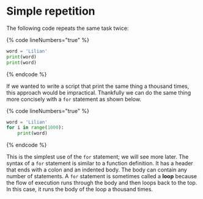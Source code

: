 # Simple repetition

The following code repeats the same task twice:

{% code lineNumbers="true" %}
```python
word = 'Lilian' 
print(word) 
print(word)
```
{% endcode %}

If we wanted to write a script that print the same thing a thousand times, this approach would be impractical. Thankfully we can do the same thing more concisely with a `for` statement as shown below.

{% code lineNumbers="true" %}
```python
word = 'Lilian' 
for i in range(1000): 
    print(word) 
```
{% endcode %}

This is the simplest use of the `for` statement; we will see more later. The syntax of a `for` statement is similar to a function definition. It has a header that ends with a colon and an indented body. The body can contain any number of statements. A `for` statement is sometimes called a **loop** because the flow of execution runs through the body and then loops back to the top. In this case, it runs the body of the loop a thousand times.
